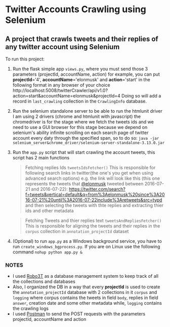 # Twitter Accounts Crawling using Selenium
## A project that crawls tweets and their replies of any twitter account using Selenium

To run this project:

1. Run the flask simple app `views.py`, where you must send those 3 parameters (projectId, accountName, action) for example, you can put **projectId**='4', **accountName**='elonmusk' and **action**='start' in the following format in any browser of your choice http://localhost:5008/twitterCrawler/api/v1.0?action=start&accountName=elonmusk&projectId=4
Doing so will add a record in `last_crawling` collection in the `CrawlingInfo` database.

2. Run the selenium standalone server to be able to run the htmlunit driver
I am using 2 drivers (chrome and htmlunit with javascript) the chromedriver is for the stage where we fetch the tweets ids and we need to use a GUI browser for this stage because we depend on selenium's ability infinite scrolling on each search page of twitter account every daty through the specified span, so to do so:
 `java -jar selenium_server&chrome_driver/selenium-server-standalone-3.13.0.jar`  

3. Run the `app.py` script that will start crawling the account tweets, this script has 2 main functions 
	> Fetching replies Ids  `tweetsIdsFetcher()`
	This is responsible for following search links in twitter(the one's you get when using advanced search options) e.g. the link will look like this (this one represents the tweets that [@elonmusk](https://twitter.com/elonmusk) tweeted between 2016-07-21 and 2016-07-22):
	https://twitter.com/search?f=tweets&vertical=default&q=from%3Aelonmusk%20since%3A2016-07-21%20until%3A2016-07-22include%3Aretweets&src=typd
	and then selecting the tweets with thte replies and extracting thier ids and other metadata

	> Fetching Tweets and thier replies text ```tweetsAndRepliesFetcher()```
	This is responsible for aligning the tweets and their replies in the ```corpus``` collection in ```annotation_projectId``` dataset

4. (Optional) to run `app.py` as a Windows background service, you have to run `create_windows_bgprocess.py`. If you are on Linux use the following command ```nohup python app.py & ```


### NOTES
- I used [Robo3T](https://robomongo.org/download) as a database management system to keep track of all the collections and databases
- Also, I organized the DB in a way that every **projectId** is used to create the `annotation_projectId` database with 2 collections in it `corpus` and `logging` where corpus contains the tweets in field `body`, replies in field `answer`, creation date and some other mwtadata while, `logging` contains the crawling logs
- I used [Postman](https://www.getpostman.com/apps) to send the POST requests with the parameters projectId, accountName and action
